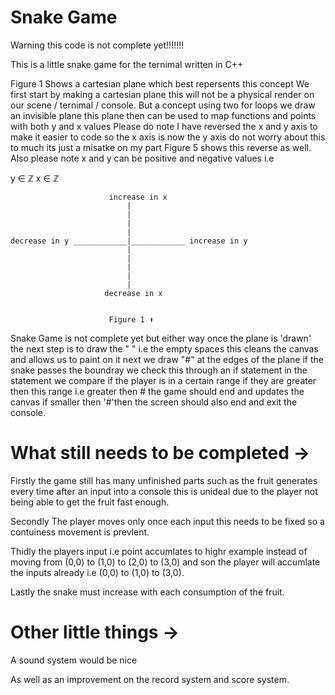 # Snake Game

Warning this code is not complete yet!!!!!!!

This is a little snake game for the ternimal written in C++

Figure 1 Shows a cartesian plane which best repersents this concept We first start by making a cartesian plane this will not be a physical render on our scene / ternimal / console. But a concept using two for loops we draw an invisible plane this plane then can be used to map functions and points with both y and x values Please do note I have reversed the x and y axis to make it easier to code so the x axis is now the y axis do not worry about this to much its just a misatke on my part Figure 5 shows this reverse as well. Also please note x and y can be positive and negative values i.e

y ∈ ℤ
x ∈ ℤ

                          increase in x
                              |
                              |
                              |
                              |
    decrease in y ____________|____________ increase in y
                              |
                              |
                              |
                              |
                              |
                         decrease in x
                  
                          
                          Figure 1 ⬆︎

Snake Game is not complete yet but either way once the plane is 'drawn' the next step is to draw the " " i.e the empty spaces this cleans the canvas and allows us to paint on it next we draw "#" at the edges of the plane if the snake passes the boundray we check this through an if statement in the statement we compare if the player is in a certain range if they are greater then this range i.e greater then # the game should end and updates the canvas if smaller then '#'then the screen should also end and exit the console. 




# What still needs to be completed ->

Firstly the game still has many unfinished parts such as the fruit generates every time after an input into a console this is unideal due to the player not being able to get the fruit fast enough. 

Secondly The player moves only once each input this needs to be fixed so a contuiness movement is prevlent.

Thidly the players input i.e point accumlates to highr example instead of moving from (0,0) to (1,0) to (2,0) to (3,0) and son the player will accumlate the inputs already i.e (0,0) to (1,0) to (3,0).

Lastly the snake must increase with each consumption of the fruit.


# Other little things -> 

A sound system would be nice

As well as an improvement on the record system and score system.
